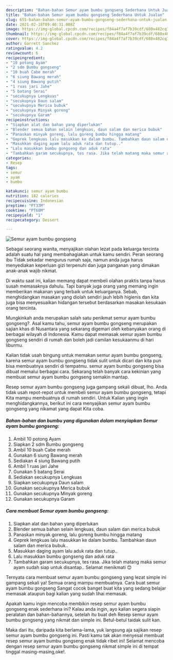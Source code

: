 ```yaml
---
description: "Bahan-bahan Semur ayam bumbu gongseng Sederhana Untuk Jualan"
title: "Bahan-bahan Semur ayam bumbu gongseng Sederhana Untuk Jualan"
slug: 655-bahan-bahan-semur-ayam-bumbu-gongseng-sederhana-untuk-jualan
date: 2021-02-18T09:40:31.008Z
image: https://img-global.cpcdn.com/recipes/f84a4f7af7b39cdf/680x482cq70/semur-ayam-bumbu-gongseng-foto-resep-utama.jpg
thumbnail: https://img-global.cpcdn.com/recipes/f84a4f7af7b39cdf/680x482cq70/semur-ayam-bumbu-gongseng-foto-resep-utama.jpg
cover: https://img-global.cpcdn.com/recipes/f84a4f7af7b39cdf/680x482cq70/semur-ayam-bumbu-gongseng-foto-resep-utama.jpg
author: Garrett Sanchez
ratingvalue: 4.2
reviewcount: 6
recipeingredient:
- "10 potong Ayam"
- "2 sdm Bumbu gongseng"
- "10 buah Cabe merah"
- "6 siung Bawang merah"
- "4 siung Bawang putih"
- "1 ruas jari Jahe"
- "5 batang Serai"
- "secukupnya Lengkuas"
- "secukupnya Daun salam"
- "secukupnya Merica bubuk"
- "secukupnya Minyak goreng"
- "secukupnya Garam"
recipeinstructions:
- "Siapkan alat dan bahan yang diperlukan"
- "Blender semua bahan selain lengkuas, daun salam dan merica bubuk"
- "Panaskan minyak goreng, lalu goreng bumbu hingga matang"
- "Geprek lengkuas lalu masukkan ke dalam bumbu. Tambahkan daun salam dan merica bubuk.."
- "Masukkan daging ayam lalu aduk rata dan tutup.."
- "Lalu masukkan bumbu gongseng dan aduk rata"
- "Tambahkan garam secukupnya, tes rasa. Jika telah matang maka semur ayam sudah siap untuk disantap.. Selamat menikmati 😊"
categories:
- Resep
tags:
- semur
- ayam
- bumbu

katakunci: semur ayam bumbu 
nutrition: 182 calories
recipecuisine: Indonesian
preptime: "PT33M"
cooktime: "PT60M"
recipeyield: "1"
recipecategory: Dessert

---
```



![Semur ayam bumbu gongseng](https://img-global.cpcdn.com/recipes/f84a4f7af7b39cdf/680x482cq70/semur-ayam-bumbu-gongseng-foto-resep-utama.jpg)

Sebagai seorang wanita, menyajikan olahan lezat pada keluarga tercinta adalah suatu hal yang membahagiakan untuk kamu sendiri. Peran seorang ibu Tidak sekadar mengurus rumah saja, namun anda juga harus menyediakan keperluan gizi terpenuhi dan juga panganan yang dimakan anak-anak wajib nikmat.

Di waktu  saat ini, kalian memang dapat membeli olahan praktis tanpa harus susah memasaknya dahulu. Tapi banyak juga orang yang memang ingin memberikan makanan yang terbaik untuk keluarganya. Sebab, menghidangkan masakan yang diolah sendiri jauh lebih higienis dan kita juga bisa menyesuaikan hidangan tersebut berdasarkan masakan kesukaan orang tercinta. 



Mungkinkah anda merupakan salah satu penikmat semur ayam bumbu gongseng?. Asal kamu tahu, semur ayam bumbu gongseng merupakan sajian khas di Nusantara yang sekarang digemari oleh kebanyakan orang di berbagai wilayah di Indonesia. Kamu dapat memasak semur ayam bumbu gongseng sendiri di rumah dan boleh jadi camilan kesukaanmu di hari liburmu.

Kalian tidak usah bingung untuk memakan semur ayam bumbu gongseng, karena semur ayam bumbu gongseng tidak sulit untuk dicari dan kita pun bisa membuatnya sendiri di tempatmu. semur ayam bumbu gongseng bisa dibuat memalui berbagai cara. Sekarang telah banyak cara kekinian yang membuat semur ayam bumbu gongseng semakin mantap.

Resep semur ayam bumbu gongseng juga gampang sekali dibuat, lho. Anda tidak usah repot-repot untuk membeli semur ayam bumbu gongseng, tetapi Kita mampu membuatnya di rumah sendiri. Untuk Kalian yang ingin menghidangkannya, berikut ini cara menyajikan semur ayam bumbu gongseng yang nikamat yang dapat Kita coba.

<!--inarticleads1-->

##### Bahan-bahan dan bumbu yang digunakan dalam menyiapkan Semur ayam bumbu gongseng:

1. Ambil 10 potong Ayam
1. Siapkan 2 sdm Bumbu gongseng
1. Ambil 10 buah Cabe merah
1. Gunakan 6 siung Bawang merah
1. Sediakan 4 siung Bawang putih
1. Ambil 1 ruas jari Jahe
1. Gunakan 5 batang Serai
1. Sediakan secukupnya Lengkuas
1. Siapkan secukupnya Daun salam
1. Gunakan secukupnya Merica bubuk
1. Gunakan secukupnya Minyak goreng
1. Gunakan secukupnya Garam




<!--inarticleads2-->

##### Cara membuat Semur ayam bumbu gongseng:

1. Siapkan alat dan bahan yang diperlukan
1. Blender semua bahan selain lengkuas, daun salam dan merica bubuk
1. Panaskan minyak goreng, lalu goreng bumbu hingga matang
1. Geprek lengkuas lalu masukkan ke dalam bumbu. Tambahkan daun salam dan merica bubuk..
1. Masukkan daging ayam lalu aduk rata dan tutup..
1. Lalu masukkan bumbu gongseng dan aduk rata
1. Tambahkan garam secukupnya, tes rasa. Jika telah matang maka semur ayam sudah siap untuk disantap.. Selamat menikmati 😊




Ternyata cara membuat semur ayam bumbu gongseng yang lezat simple ini gampang sekali ya! Semua orang mampu membuatnya. Cara buat semur ayam bumbu gongseng Sangat cocok banget buat kita yang sedang belajar memasak ataupun bagi kalian yang sudah lihai memasak.

Apakah kamu ingin mencoba membikin resep semur ayam bumbu gongseng enak sederhana ini? Kalau anda ingin, ayo kalian segera siapin peralatan dan bahan-bahannya, setelah itu buat deh Resep semur ayam bumbu gongseng yang nikmat dan simple ini. Betul-betul taidak sulit kan. 

Maka dari itu, daripada kita berlama-lama, yuk langsung aja sajikan resep semur ayam bumbu gongseng ini. Pasti kamu tak akan menyesal membuat resep semur ayam bumbu gongseng enak tidak ribet ini! Selamat mencoba dengan resep semur ayam bumbu gongseng nikmat simple ini di tempat tinggal masing-masing,oke!.

